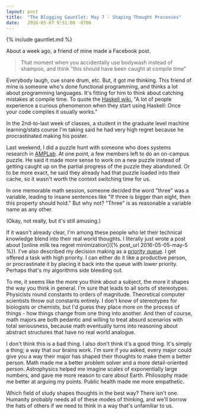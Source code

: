 ```yaml
---
layout: post
title:  "The Blogging Gauntlet: May 7 - Shaping Thought Processes"
date:   2016-05-07 9:51:00 -0700
---
```


{% include gauntlet.md %}

About a week ago, a friend of mine made a Facebook post.

> That moment when you accidentally use bodywash instead of shampoo,
> and think "this should have been caught at compile time"

Everybody laugh, cue snare drum, etc. But, it got me thinking.
This friend of mine is someone who's done functional programming,
and thinks a lot about programming languages. It's fitting for him
to think about catching mistakes at compile time. To quote the
[Haskell wiki](https://wiki.haskell.org/Why_Haskell_just_works),
"A lot of people experience a curious phenomenon when they start using Haskell: Once your code compiles it usually works."

In the 2nd-to-last week of classes, a student in the graduate level machine learning/stats
course I'm taking said he had very high regret because he procrastinated
making his poster.

Last weekend, I did a puzzle hunt with someone who does systems
research in [AMPLab](https://amplab.cs.berkeley.edu/). At one point, a few
members left to do an on-campus puzzle. He said it made more sense to work on
a new puzzle instead of getting caught up on the partial progress of the puzzle
they abandoned. Or to be more exact, he said they already had that puzzle loaded
into their cache, so it wasn't worth the context switching time for us.

In one memorable math session, someone decided the word "three" was a variable,
leading to insane sentences like "If three is bigger than eight, then this property
should hold." But why not? "Three" is as reasonable a variable name as any other.

(Okay, not really, but it's still amusing.)

If it wasn't already clear, I'm among these people who let their
technical knowledge blend into their real world thoughts. I literally just
wrote a post about [online milk tea regret minimization]({% post_url 2016-05-05-may-5 %}).
I've also described my decision making as a [priority queue](https://en.wikipedia.org/wiki/Priority_queue).
I get offered a task with high priority. I can either do it like a productive
person, or procrastinate it by placing it back into the queue with lower
priority. Perhaps that's my algorithms side bleeding out.

To me, it seems like the more you think about a subject, the more it shapes
the way you think in general. I'm sure that leads to all sorts of stereotypes.
Physicists round constants to orders of magnitude. Theoretical computer
scientists throw out constants entirely. I don't know of stereotypes for
biologists or chemists, but I'd guess they place more on the process of things -
how things change from one thing into another. And then of course, math majors
are both pedantic and willing to treat absurd scenarios with total seriousness,
because math eventually turns into reasoning about abstract structures that
have no real world analogue.

I don't think this is a bad thing. I also don't think it's a good thing. It's
simply a thing; a way that our brains work. I'm sure if you asked, every major
could give you a way their major has shaped their thoughts to make them a better
person. Math made me a better problem solver and a more detail-oriented person.
Astrophysics helped me imagine scales of exponentially large numbers, and gave
me more reason to care about Earth. Philosophy made me better at arguing my
points. Public health made me more empathetic.

Which field of study shapes thoughts in the best way? There isn't one.
Humanity probably needs all of these modes of thinking, and we'll borrow the hats
of others if we need to think in a way that's unfamiliar to us.


